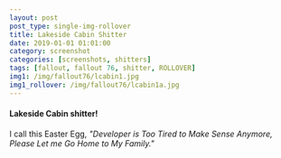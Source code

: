 ```yaml
---
layout: post
post_type: single-img-rollover
title: Lakeside Cabin Shitter
date: 2019-01-01 01:01:00
category: screenshot
categories: [screenshots, shitters]
tags: [fallout, fallout 76, shitter, ROLLOVER]
img1: /img/fallout76/lcabin1.jpg
img1_rollover: /img/fallout76/lcabin1a.jpg
---
```

#### Lakeside Cabin shitter!

I call this Easter Egg, *"Developer is Too Tired to Make Sense Anymore, Please Let me Go Home to My Family."* 
